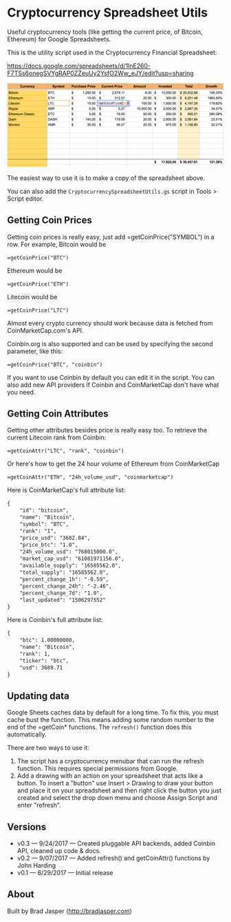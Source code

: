 # Cryptocurrency Spreadsheet Utils

Useful cryptocurrency tools (like getting the current price, of Bitcoin, Ethereum) for Google Spreadsheets.

This is the utility script used in the Cryptocurrency Financial Spreadsheet:

https://docs.google.com/spreadsheets/d/1lnE260-F7TSs6onegSVYgRAP0ZZeuUy2YsfO2Ww_eJY/edit?usp=sharing

![Cryptocurrency Financial Spreadsheet](screenshot.png)

The easiest way to use it is to make a copy of the spreadsheet above.

You can also add the `CryptocurrencySpreadsheetUtils.gs` script in Tools > Script editor.

## Getting Coin Prices

Getting coin prices is really easy, just add =getCoinPrice("SYMBOL") in a row. For example, Bitcoin would be
    
    =getCoinPrice("BTC")
    
Ethereum would be

    =getCoinPrice("ETH")
    
Litecoin would be

    =getCoinPrice("LTC")       
 
Almost every crypto currency should work because data is fetched from CoinMarketCap.com's API.

Coinbin.org is also supported and can be used by specifying the second parameter, like this:

    =getCoinPrice("BTC", "coinbin")
    
If you want to use Coinbin by default you can edit it in the script. You can also add new API providers if Coinbin and CoinMarketCap don't have what you need.

## Getting Coin Attributes

Getting other attributes besides price is really easy too. To retrieve the current Litecoin rank from Coinbin:

    =getCoinAttr("LTC", "rank", "coinbin")

Or here's how to get the 24 hour volume of Ethereum from CoinMarketCap

    =getCoinAttr("ETH", "24h_volume_usd", "coinmarketcap")
    
Here is CoinMarketCap's full attribute list:

    {
        "id": "bitcoin", 
        "name": "Bitcoin", 
        "symbol": "BTC", 
        "rank": "1", 
        "price_usd": "3682.84", 
        "price_btc": "1.0", 
        "24h_volume_usd": "768015000.0", 
        "market_cap_usd": "61081971156.0", 
        "available_supply": "16585562.0", 
        "total_supply": "16585562.0", 
        "percent_change_1h": "-0.59", 
        "percent_change_24h": "-2.46", 
        "percent_change_7d": "1.0", 
        "last_updated": "1506297552"
    }
    
Here is Coinbin's full attribute list:

    {
        "btc": 1.00000000, 
        "name": "Bitcoin", 
        "rank": 1, 
        "ticker": "btc", 
        "usd": 3689.71
    }
    
## Updating data

Google Sheets caches data by default for a long time. To fix this, you must cache bust the function. This means adding some random number to the end of the =getCoin* functions. The `refresh()` function does this automatically.

There are two ways to use it:

1. The script has a cryptocurrency menubar that can run the refresh function. This requires special permissions from Google.
2. Add a drawing with an action on your spreadsheet that acts like a button. To insert a "button" use Insert > Drawing to draw your button and place it on your spreadsheet and then right click the button you just created and select the drop down menu and choose Assign Script and enter "refresh".

## Versions

- v0.3 — 9/24/2017 — Created pluggable API backends, added Coinbin API, cleaned up code & docs.
- v0.2 — 9/07/2017 — Added refresh() and getCoinAttr() functions by John Harding
- v0.1 — 6/29/2017 — Initial release

## About

Built by Brad Jasper (http://bradjasper.com)
